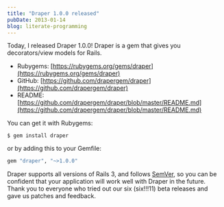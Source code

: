 ```yaml
---
title: "Draper 1.0.0 released"
pubDate: 2013-01-14
blog: literate-programming
---
```



Today, I released Draper 1.0.0! Draper is a gem that gives you decorators/view models for Rails.

- Rubygems: [https://rubygems.org/gems/draper](https://rubygems.org/gems/draper)
- GitHub: [https://github.com/drapergem/draper](https://github.com/drapergem/draper)
- README: [https://github.com/drapergem/draper/blob/master/README.md](https://github.com/drapergem/draper/blob/master/README.md)

You can get it with Rubygems:

```
$ gem install draper
```

or by adding this to your Gemfile:

```ruby
gem "draper", "~>1.0.0"
```

Draper supports all versions of Rails 3, and follows [SemVer](http://semver.org/), so you can be confident that your application will work well with Draper in the future. Thank you to everyone who tried out our six (six!!!11) beta releases and gave us patches and feedback.
